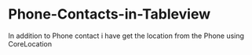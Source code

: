 # Phone-Contacts-in-Tableview
In addition to Phone contact i have get the location from the Phone using CoreLocation
